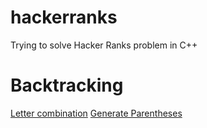 # hackerranks
Trying to solve Hacker Ranks problem in C++


# Backtracking
[Letter combination](/letter_combination)
[Generate Parentheses](generate_parentheses)
